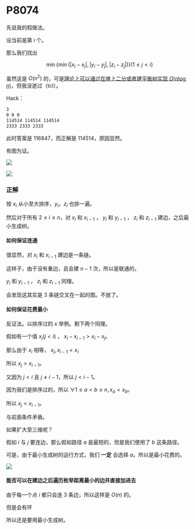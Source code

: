 # P8074

先说我的假做法。



设当前是第 $i$ 个。



那么我们找出


$$
\min\{\min(|x_i-x_j|, |y_i-y_j|, |z_i-z_j|)\}(1 \le j < i)
$$


虽然这是 $O(n^2)$ 的，可是[理论上可以通过在堆上二分或者建平衡树实现 $O(n \log n)$](https://www.luogu.com.cn/discuss/586281)，但我没逝过（tcl）。



Hack：

```md
3
0 0 0
114514 114514 114514
2333 2333 2333
```

此时答案是 $116847$，而正解是 $114514$，原因显然。

有图为证。

![](https://camo.githubusercontent.com/9ddb3bc702b0962eb6550978f87f6b9ad33ed495b6e271dae55f714086e7ac3d/68747470733a2f2f73312e617831782e636f6d2f323032332f30332f32342f7070423333644a2e706e67)

![](https://camo.githubusercontent.com/078060a3e3a4fc7ad677f2a2a72526a5b82a04d771a73b62d02f7c1474f11bd9/68747470733a2f2f73312e617831782e636f6d2f323032332f30332f32342f70704233594a312e706e67)

### 正解

按 $x_i$ 从小至大排序，$y_i$，$z_i$ 也排一遍。



然后对于所有 $2 \le i \le n$，对 $x_i$ 和 $x_{i-1}$ ， $y_i$ 和 $y_{i-1}$ ， $z_i$ 和 $z_{i-1}$ 建边，之后最小生成树。



#### 如何保证连通



很显然，对 $x_i$ 和 $x_{i-1}$ 建边是一条链。



这样子，由于没有重边，且会建 $n-1$ 次，所以是联通的。



$y_i$ 和 $y_{i-1}$ ， $z_i$ 和 $z_{i-1}$ 同理。



会发现这其实是 $3$ 条链交叉在一起的图。不放了。



#### 如何保证花费最小



反证法。以排序过的 $x$ 举例。剩下两个同理。



假如有一个值 $x_j(j < i)$ ， $x_i - x_{i-1} > x_i - x_j$。



那么由于 $x_i$ 相等， $x_j, x_{i-1} < x_i$



所以 $x_j > x_{i-1}$。



又因为 $j < i$ 且 $j \ne i - 1$，所以 $j < i - 1$。



因为我们是排序过的，所以 $\forall 1 \le a < b \le n, x_a < x_b$。



所以 $x_j < x_{i-1}$。



与前面条件矛盾。



如果扩大至三维呢？



假如 $i$ 与 $j$ 要连边，那么假如路径 $a$ 是最短的，但是我们使用了 $b$ 这条路径。



可是，由于最小生成树的运行方式，我们 **一定** 会选择 $a$。所以是最小花费的。

![](https://camo.githubusercontent.com/c52deac9664069bb95b7dc9f3a365462bf0c0c6d33ed849aa5040a4c8e8eaff8/68747470733a2f2f73312e617831782e636f6d2f323032332f30332f32342f70704233364a492e706e67)



#### 能否可以在建边之后遍历枚举距离最小的边并直接加进去



由于每一个点 $i$ 都只会连 $3$ 条边，所以这样是 $O(n)$ 的。



但是会有环



所以还是要用最小生成树。
